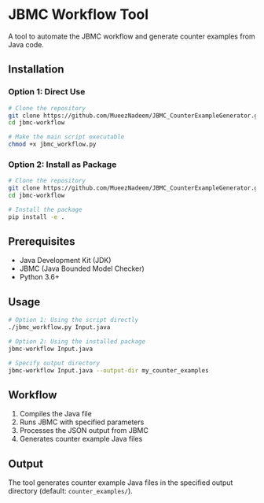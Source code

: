 # JBMC Workflow Tool

A tool to automate the JBMC workflow and generate counter examples from Java code.

## Installation

### Option 1: Direct Use

```bash
# Clone the repository
git clone https://github.com/MueezNadeem/JBMC_CounterExampleGenerator.git
cd jbmc-workflow

# Make the main script executable
chmod +x jbmc_workflow.py
```

### Option 2: Install as Package

```bash
# Clone the repository
git clone https://github.com/MueezNadeem/JBMC_CounterExampleGenerator.git
cd jbmc-workflow

# Install the package
pip install -e .
```

## Prerequisites

- Java Development Kit (JDK)
- JBMC (Java Bounded Model Checker)
- Python 3.6+

## Usage

```bash
# Option 1: Using the script directly
./jbmc_workflow.py Input.java

# Option 2: Using the installed package
jbmc-workflow Input.java

# Specify output directory
jbmc-workflow Input.java --output-dir my_counter_examples
```

## Workflow

1. Compiles the Java file
2. Runs JBMC with specified parameters
3. Processes the JSON output from JBMC
4. Generates counter example Java files

## Output

The tool generates counter example Java files in the specified output directory (default: `counter_examples/`).
